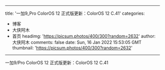 
---
title: '一加9_Pro ColorOS 12 正式版更新：ColorOS 12 C.41'
categories: 
 - 博客
 - 大侠阿木
 - 首页
headimg: 'https://picsum.photos/400/300?random=2632'
author: 大侠阿木
comments: false
date: Sun, 16 Jan 2022 15:53:05 GMT
thumbnail: 'https://picsum.photos/400/300?random=2632'
---

<div>   
一加9/Pro ColorOS 12 正式版更新：ColorOS 12 C.41  
</div>
            